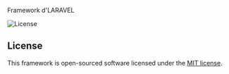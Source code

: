 Framework d'LARAVEL

![License](https://poser.pugx.org/laravel/framework/license.svg)

## License

This framework is open-sourced software licensed under the [MIT license](http://opensource.org/licenses/MIT).
